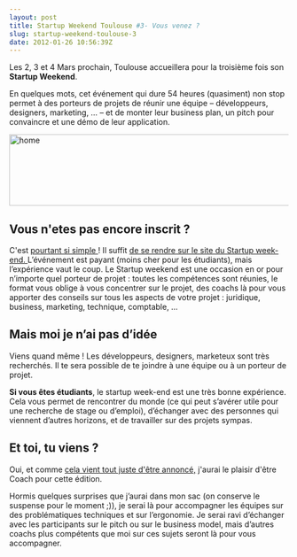 ```yaml
---
layout: post
title: Startup Weekend Toulouse #3- Vous venez ?
slug: startup-weekend-toulouse-3
date: 2012-01-26 10:56:39Z
---
```


Les 2, 3 et 4 Mars prochain, Toulouse accueillera pour la troisième fois son <strong>Startup Weekend</strong>.

En quelques mots, cet événement qui dure 54 heures (quasiment) non stop permet à des porteurs de projets de réunir une équipe – développeurs, designers, marketing, … – et de monter leur business plan, un pitch pour convaincre et une démo de leur application.

<a title="Startup Weekend Toulouse" href="http://toulouse.startupweekend.org/" rel="home"><img style="display: block; float: none; margin-left: auto; margin-right: auto;" src="http://toulouse.startupweekend.org/files/2011/12/logo_blog5.jpg" alt="home" width="537" height="129" /></a>
<h2>Vous n'etes pas encore inscrit ?</h2>
C'est <a href="http://toulouse.startupweekend.org/tickets">pourtant si simple </a>! Il suffit <a href="http://toulouse.startupweekend.org/tickets">de se rendre sur le site du Startup week-end. </a>L’événement est payant (moins cher pour les étudiants), mais l’expérience vaut le coup. Le Startup weekend est une occasion en or pour n’importe quel porteur de projet : toutes les compétences sont réunies, le format vous oblige à vous concentrer sur le projet, des coachs là pour vous apporter des conseils sur tous les aspects de votre projet : juridique, business, marketing, technique, comptable, …
<h2></h2>
<h2>Mais moi je n’ai pas d’idée</h2>
Viens quand même ! Les développeurs, designers, marketeux sont très recherchés. Il te sera possible de te joindre à une équipe ou à un porteur de projet.

<strong>Si vous êtes étudiants</strong>, le startup week-end est une très bonne expérience. Cela vous permet de rencontrer du monde (ce qui peut s’avérer utile pour une recherche de stage ou d’emploi), d’échanger avec des personnes qui viennent d’autres horizons, et de travailler sur des projets sympas.
<h2>Et toi, tu viens ?</h2>
Oui, et comme <a href="http://toulouse.startupweekend.org/2012/01/26/3-christopher-maneu-ce-qui-compte-cest-de-choisir-son-etoile-parmi-limmensite-des-possibles-et-de-la-suivre/">cela vient tout juste d'être annoncé,</a> j'aurai le plaisir d'être Coach pour cette édition.

Hormis quelques surprises que j’aurai dans mon sac (on conserve le suspense pour le moment ;)), je serai là pour accompagner les équipes sur des problématiques techniques et sur l’ergonomie. Je serai ravi d’échanger avec les participants sur le pitch ou sur le business model, mais d’autres coachs plus compétents que moi sur ces sujets seront là pour vous accompagner.
